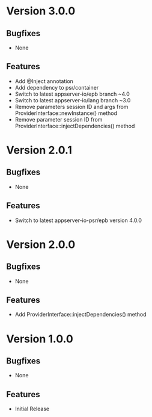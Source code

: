 # Version 3.0.0

## Bugfixes

* None

## Features

* Add @Inject annotation
* Add dependency to psr/container
* Switch to latest appserver-io/epb branch ~4.0
* Switch to latest appserver-io/lang branch ~3.0
* Remove parameters session ID and args from ProviderInterface::newInstance() method
* Remove parameter session ID from ProviderInterface::injectDependencies() method

# Version 2.0.1

## Bugfixes

* None

## Features

* Switch to latest appserver-io-psr/epb version 4.0.0

# Version 2.0.0

## Bugfixes

* None

## Features

* Add ProviderInterface::injectDependencies() method

# Version 1.0.0

## Bugfixes

* None

## Features

* Initial Release

